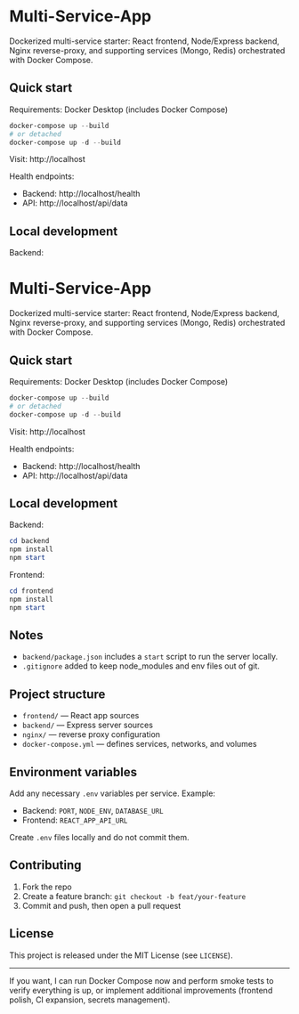 # Multi-Service-App

Dockerized multi-service starter: React frontend, Node/Express backend, Nginx reverse-proxy, and supporting services (Mongo, Redis) orchestrated with Docker Compose.

## Quick start

Requirements: Docker Desktop (includes Docker Compose)

```powershell
docker-compose up --build
# or detached
docker-compose up -d --build
```

Visit: http://localhost

Health endpoints:
- Backend: http://localhost/health
- API: http://localhost/api/data

## Local development

Backend:

# Multi-Service-App

Dockerized multi-service starter: React frontend, Node/Express backend, Nginx reverse-proxy, and supporting services (Mongo, Redis) orchestrated with Docker Compose.

## Quick start

Requirements: Docker Desktop (includes Docker Compose)

```powershell
docker-compose up --build
# or detached
docker-compose up -d --build
```

Visit: http://localhost

Health endpoints:
- Backend: http://localhost/health
- API: http://localhost/api/data

## Local development

Backend:

```powershell
cd backend
npm install
npm start
```

Frontend:

```powershell
cd frontend
npm install
npm start
```

## Notes
- `backend/package.json` includes a `start` script to run the server locally.
- `.gitignore` added to keep node_modules and env files out of git.

## Project structure

- `frontend/` — React app sources
- `backend/` — Express server sources
- `nginx/` — reverse proxy configuration
- `docker-compose.yml` — defines services, networks, and volumes

## Environment variables

Add any necessary `.env` variables per service. Example:

- Backend: `PORT`, `NODE_ENV`, `DATABASE_URL`
- Frontend: `REACT_APP_API_URL`

Create `.env` files locally and do not commit them.

## Contributing

1. Fork the repo
2. Create a feature branch: `git checkout -b feat/your-feature`
3. Commit and push, then open a pull request

## License

This project is released under the MIT License (see `LICENSE`).

---

If you want, I can run Docker Compose now and perform smoke tests to verify everything is up, or implement additional improvements (frontend polish, CI expansion, secrets management).
